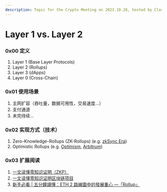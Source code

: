```yaml
---
description: Topic for the Crypto Meeting on 2023.10.28, hosted by Clarence Wu
---
```


# Layer 1 vs. Layer 2

### 0x00 定义

1. Layer 1 (Base Layer Protocols)
2. Layer 2 (Rollups)
3. Layer 3 (dApps)
4. Layer 0 (Cross-Chain)

### 0x01 使用场景

1. 主网扩容（吞吐量，数据可用性，交易速度...）
2. 支付通道
3. 未完待续...

### 0x02 实现方式（技术）

1. Zero-Knowledge-Rollups (ZK-Rollups) (e.g. [zkSync Era](https://era.zksync.io/docs/))
2. Optimistic Rollups (e.g. [Optimism](https://community.optimism.io/), [Arbitrum](https://docs.arbitrum.io/))

### 0x03 扩展阅读

1. [一文读懂零知识证明（ZKP）](https://blog.chain.link/what-is-a-zero-knowledge-proof-zkp-zh/)
2. [一文读懂零知识证明区块链项目](https://blog.chain.link/zero-knowledge-projects-zh/)
3. [新手必看 | 五分鐘讀懂：ETH 2 路線圖中的發展重心 —「Rollup」](https://blockcast.it/2021/10/24/beginners-guide-to-ethereum-rollups-technology/)
